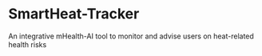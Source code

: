 # SmartHeat-Tracker
An integrative mHealth-AI tool to monitor and advise users on heat-related health risks
